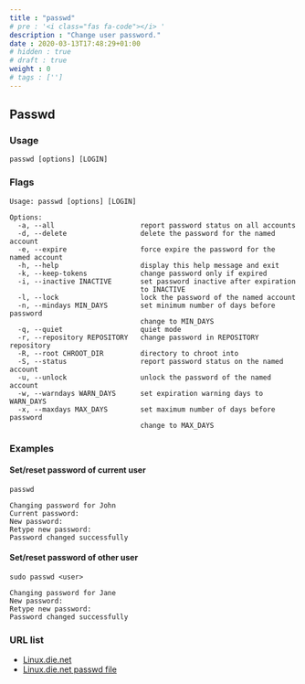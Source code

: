 ```yaml
---
title : "passwd"
# pre : '<i class="fas fa-code"></i> '
description : "Change user password."
date : 2020-03-13T17:48:29+01:00
# hidden : true
# draft : true
weight : 0
# tags : ['']
---
```


## Passwd

### Usage

```plain
passwd [options] [LOGIN]
```

### Flags

```plain
Usage: passwd [options] [LOGIN]

Options:
  -a, --all                     report password status on all accounts
  -d, --delete                  delete the password for the named account
  -e, --expire                  force expire the password for the named account
  -h, --help                    display this help message and exit
  -k, --keep-tokens             change password only if expired
  -i, --inactive INACTIVE       set password inactive after expiration
                                to INACTIVE
  -l, --lock                    lock the password of the named account
  -n, --mindays MIN_DAYS        set minimum number of days before password
                                change to MIN_DAYS
  -q, --quiet                   quiet mode
  -r, --repository REPOSITORY   change password in REPOSITORY repository
  -R, --root CHROOT_DIR         directory to chroot into
  -S, --status                  report password status on the named account
  -u, --unlock                  unlock the password of the named account
  -w, --warndays WARN_DAYS      set expiration warning days to WARN_DAYS
  -x, --maxdays MAX_DAYS        set maximum number of days before password
                                change to MAX_DAYS
```

### Examples

#### Set/reset password of current user

```plain
passwd

Changing password for John
Current password:
New password:
Retype new password:
Password changed successfully
```

#### Set/reset password of other user

```plain
sudo passwd <user>

Changing password for Jane
New password:
Retype new password:
Password changed successfully
```

### URL list

* [Linux.die.net](https://linux.die.net/man/1/passwd)
* [Linux.die.net passwd file](https://linux.die.net/man/5/passwd)
